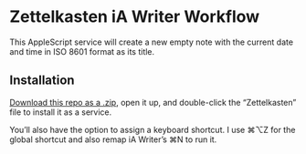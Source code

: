 # Zettelkasten iA Writer Workflow
This AppleScript service will create a new empty note with the current date and time
in ISO 8601 format as its title.

## Installation
[Download this repo as a
.zip](https://github.com/daneden/ia-writer-zettelkasten/archive/main.zip), open
it up, and double-click the “Zettelkasten” file to install it as a service.

You’ll also have the option to assign a keyboard shortcut. I use ⌘⌥Z for the
global shortcut and also remap iA Writer’s ⌘N to run it.
